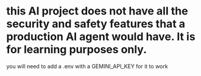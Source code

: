 # this AI project does not have all the security and safety features that a production AI agent would have. It is for learning purposes only.

you will need to add a .env with a GEMINI_API_KEY for it to work